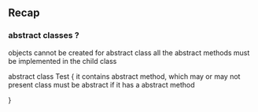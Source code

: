 ## Recap 

### abstract classes ? 

objects cannot be created for abstract class
all the abstract methods must be implemented in the child class

abstract class Test {
it contains abstract method, which may or may not present 
class must be abstract if it has a abstract method 

}
